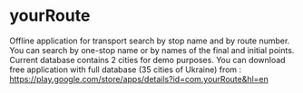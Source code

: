 yourRoute
=========

Offline application for transport search by stop name and by route number. 
You can search by one-stop name or by names of the final and initial points.
Current database contains 2 cities for demo purposes.
You can download free application with full database (35 cities of Ukraine) from : 
https://play.google.com/store/apps/details?id=com.yourRoute&hl=en
